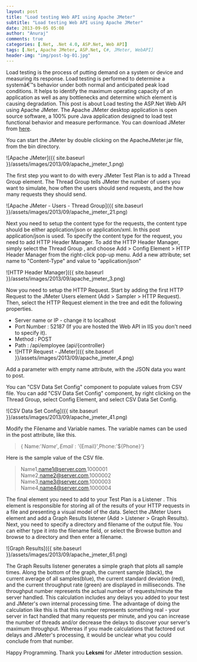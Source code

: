 ```yaml
---
layout: post
title: "Load testing Web API using Apache JMeter"
subtitle: "Load testing Web API using Apache JMeter"
date: 2013-09-05 05:08
author: "Anuraj"
comments: true
categories: [.Net, .Net 4.0, ASP.Net, Web API]
tags: [.Net, Apache JMeter, ASP.Net, C#, JMeter, WebAPI]
header-img: "img/post-bg-01.jpg"
---
```

Load testing is the process of putting demand on a system or device and measuring its response. Load testing is performed to determine a systemâ€™s behavior under both normal and anticipated peak load conditions. It helps to identify the maximum operating capacity of an application as well as any bottlenecks and determine which element is causing degradation. This post is about Load testing the ASP.Net Web API using Apache JMeter. The Apache JMeter desktop application is open source software, a 100% pure Java application designed to load test functional behavior and measure performance. You can download JMeter from [here](http://jmeter.apache.org/).

You can start the JMeter by double clicking on the ApacheJMeter.jar file, from the bin directory. 

![Apache JMeter]({{ site.baseurl }}/assets/images/2013/09/apache_jmeter_1.png)

The first step you want to do with every JMeter Test Plan is to add a Thread Group element. The Thread Group tells JMeter the number of users you want to simulate, how often the users should send requests, and the how many requests they should send.  

![Apache JMeter - Users - Thread Group]({{ site.baseurl }}/assets/images/2013/09/apache_jmeter_21.png)

Next you need to setup the content type for the requests, the content type should be either application/json or application/xml. In this post application/json is used. To specify the content type for the request, you need to add HTTP Header Manager. To add the HTTP Header Manager, simply select the Thread Group , and choose Add > Config Element > HTTP Header Manager from the right-click pop-up menu. Add a new attribute; set name to "Content-Type" and value to "application/json"

![HTTP Header Manager]({{ site.baseurl }}/assets/images/2013/09/apache_jmeter_3.png)

Now you need to setup the HTTP Request. Start by adding the first HTTP Request to the JMeter Users element (Add > Sampler > HTTP Request). Then, select the HTTP Request element in the tree and edit the following properties. 



*   Server name or IP - change it to localhost
*   Port Number : 52187 (If you are hosted the Web API in IIS you don't need to specify it).
*   Method : POST
*   Path : /api/employee (api/{controller}
*   ![HTTP Request - JMeter]({{ site.baseurl }}/assets/images/2013/09/apache_jmeter_4.png)

Add a parameter with empty name attribute, with the JSON data you want to post.

You can "CSV Data Set Config" component to populate values from CSV file. You can add "CSV Data Set Config" component, by right clicking on the Thread Group, select Config Element, and select CSV Data Set Config. 

![CSV Data Set Config]({{ site.baseurl }}/assets/images/2013/09/apache_jmeter_41.png)

Modify the Filename and Variable names. The variable names can be used in the post attribute, like this.



>{ Name:'${Name}',Email:'${Email}',Phone:'${Phone}'}



Here is the sample value of the CSV file.



>Name1,name1@server.com,1000001
Name2,name2@server.com,1000002
Name3,name3@server.com,1000003
Name4,name4@server.com,1000004



The final element you need to add to your Test Plan is a Listener . This element is responsible for storing all of the results of your HTTP requests in a file and presenting a visual model of the data. Select the JMeter Users element and add a Graph Results listener (Add > Listener > Graph Results). Next, you need to specify a directory and filename of the output file. You can either type it into the filename field, or select the Browse button and browse to a directory and then enter a filename. 

![Graph Results]({{ site.baseurl }}/assets/images/2013/09/apache_jmeter_61.png)

The Graph Results listener generates a simple graph that plots all sample times. Along the bottom of the graph, the current sample (black), the current average of all samples(blue), the current standard deviation (red), and the current throughput rate (green) are displayed in milliseconds. The throughput number represents the actual number of requests/minute the server handled. This calculation includes any delays you added to your test and JMeter's own internal processing time. The advantage of doing the calculation like this is that this number represents something real - your server in fact handled that many requests per minute, and you can increase the number of threads and/or decrease the delays to discover your server's maximum throughput. Whereas if you made calculations that factored out delays and JMeter's processing, it would be unclear what you could conclude from that number. 

Happy Programming. Thank you **Leksmi** for JMeter introduction session.
